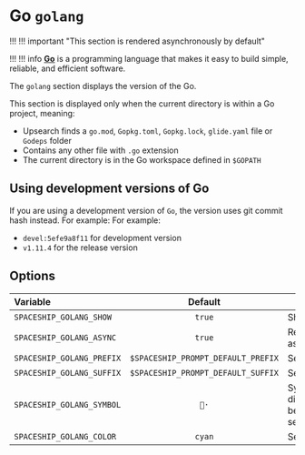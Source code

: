 # Go `golang`

!!! !!! important "This section is rendered asynchronously by default"

!!! !!! info
    [**Go**](https://go.dev) is a programming language that makes it easy to build simple, reliable, and efficient software.

The `golang` section displays the version of the Go.

This section is displayed only when the current directory is within a Go project, meaning:

* Upsearch finds a `go.mod`, `Gopkg.toml`, `Gopkg.lock`, `glide.yaml` file or `Godeps` folder
* Contains any other file with `.go` extension
* The current directory is in the Go workspace defined in `$GOPATH`

## Using development versions of Go

If you are using a development version of `Go`, the version uses git commit hash instead. For example: For example:

* `devel:5efe9a8f11` for development version
* `v1.11.4` for the release version

## Options

| Variable                  |              Default               | Meaning                             |
|:------------------------- |:----------------------------------:| ----------------------------------- |
| `SPACESHIP_GOLANG_SHOW`   |               `true`               | Show section                        |
| `SPACESHIP_GOLANG_ASYNC`  |               `true`               | Render section asynchronously       |
| `SPACESHIP_GOLANG_PREFIX` | `$SPACESHIP_PROMPT_DEFAULT_PREFIX` | Section's prefix                    |
| `SPACESHIP_GOLANG_SUFFIX` | `$SPACESHIP_PROMPT_DEFAULT_SUFFIX` | Section's suffix                    |
| `SPACESHIP_GOLANG_SYMBOL` |                `🐹·`                | Symbol displayed before the section |
| `SPACESHIP_GOLANG_COLOR`  |               `cyan`               | Section's color                     |
